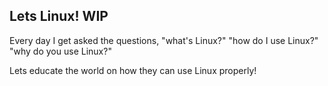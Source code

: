 ## Lets Linux! WIP

Every day I get asked the questions,
 "what's Linux?" 
 "how do I use Linux?"
 "why do you use Linux?"

Lets educate the world on how they can use Linux properly!
